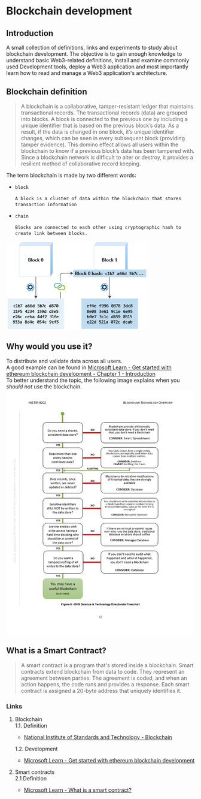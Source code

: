 # Blockchain development

## Introduction

A small collection of definitions, links and experiments to study about blockchain development. The objective is to gain enough knowledge to understand basic Web3-related definitions, install and examine commonly used Development tools, deploy a Web3 application and most importantly learn how to read and manage a Web3 application's architecture. 

## Blockchain definition  

> A blockchain is a collaborative, tamper-resistant ledger that maintains transactional records. The transactional records (data) are grouped into blocks. A block is connected to the previous one by including a unique identifier that is based on the previous block’s data. As a result, if the data is changed in one block, it’s unique identifier changes, which can be seen in every subsequent block (providing tamper evidence). This domino effect allows all users within the blockchain to know if a previous block’s data has been tampered with. Since a blockchain network is difficult to alter or destroy, it provides a resilient method of collaborative record keeping.  

The term blockchain is made by two different words:  
 - `block`  
    ```
    A block is a cluster of data within the blockchain that stores transaction information
    ```
 - `chain`
    ```
    Blocks are connected to each other using cryptographic hash to create link between blocks. 
    ```
  
![linked hash](./images/linked-hash.png)
  
## Why would you use it?
To distribute and validate data across all users.  
A good example can be found in [Microsoft Learn - Get started with ethereum blockchain development - Chapter 1 - Introduction](https://docs.microsoft.com/en-us/learn/modules/intro-to-blockchain/1-introduction)  
To better understand the topic, the following image explains when you *should not* use the blockchain.  
![do i need blockchain](./images/do-i-need-blockchain.png)

## What is a Smart Contract?  

> A smart contract is a program that's stored inside a blockchain. Smart contracts extend blockchain from data to code. They represent an agreement between parties. The agreement is coded, and when an action happens, the code runs and provides a response. Each smart contract is assigned a 20-byte address that uniquely identifies it.

### Links  
  
1. Blockchain  
   1.1. Definition
      - [National Institute of Standards and Technology - Blockchain](https://www.nist.gov/blockchain)  
  
   1.2. Development  
      - [Microsoft Learn - Get started with ethereum blockchain development](https://docs.microsoft.com/en-us/learn/paths/ethereum-blockchain-development/)  
  
2. Smart contracts  
   2.1 Definition 
    - [Microsoft Learn - What is a smart contract?](https://docs.microsoft.com/en-gb/learn/modules/blockchain-solidity-ethereum-smart-contracts/2-smart-contracts)  
